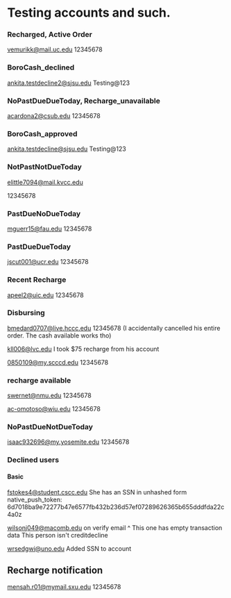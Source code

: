 # Testing accounts and such.

### Recharged, Active Order
vemurikk@mail.uc.edu
12345678

### BoroCash_declined
ankita.testdecline2@sjsu.edu
Testing@123
### NoPastDueDueToday, Recharge_unavailable
acardona2@csub.edu
12345678

### BoroCash_approved
ankita.testdecline@sjsu.edu
Testing@123

### NotPastNotDueToday
elittle7094@mail.kvcc.edu

12345678

### PastDueNoDueToday
mguerr15@fau.edu
12345678
### PastDueDueToday
jscut001@ucr.edu
12345678
### Recent Recharge
apeel2@uic.edu
12345678

### Disbursing
bmedard0707@live.hccc.edu
12345678
(I accidentally cancelled his entire order. The cash available works tho)

kll006@lvc.edu
I took $75 recharge from his account

0850109@my.scccd.edu
12345678
### recharge available
swernet@nmu.edu
12345678

ac-omotoso@wiu.edu
12345678

### NoPastDueNotDueToday
isaac932696@my.yosemite.edu
12345678

### Declined users

#### Basic
fstokes4@student.cscc.edu
She has an SSN in unhashed form
native_push_token: 6d7018ba9e72277b47e6577fb432b236d57ef07289626365b655dddfda22c4a0z

wilsonj049@macomb.edu
on verify email
^ This one has empty transaction data
This person isn't creditdecline

wrsedgwi@uno.edu
Added SSN to account

## Recharge notification
mensah.r01@mymail.sxu.edu
12345678